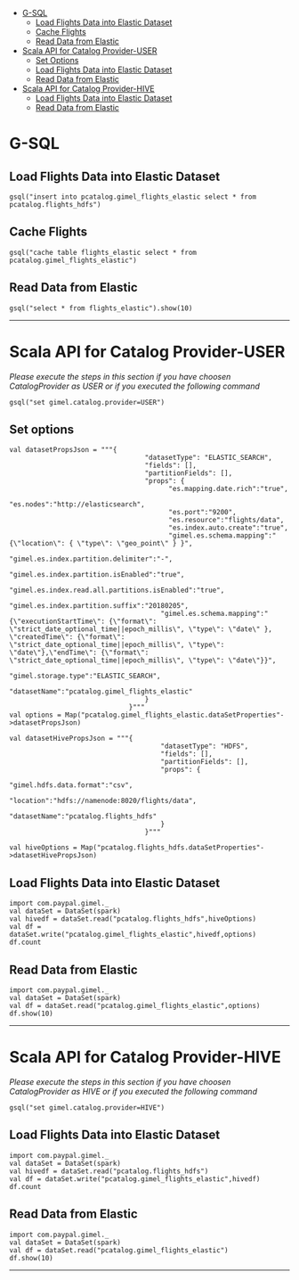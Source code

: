 
* [G-SQL](#g-sql)
    * [Load Flights Data into Elastic Dataset](#load-flights-data-into-elastic-dataset)
    * [Cache Flights](#cache-flights)
    * [Read Data from Elastic](#read-data-from-elastic)
* [Scala API for Catalog Provider-USER](#scala-api-for-catalog-provider--user)
    * [Set Options](#set-options)
    * [Load Flights Data into Elastic Dataset](#load-flights-data-into-elastic-dataset-1)
    * [Read Data from Elastic](#read-data-from-elastic-1)
* [Scala API for Catalog Provider-HIVE](#scala-api-for-catalog-provider--hive)
    * [Load Flights Data into Elastic Dataset](#load-flights-data-into-elastic-dataset-2)
    * [Read Data from Elastic](#read-data-from-elastic-2)
   
# G-SQL

## Load Flights Data into Elastic Dataset
```
gsql("insert into pcatalog.gimel_flights_elastic select * from pcatalog.flights_hdfs")
```

## Cache Flights 
```
gsql("cache table flights_elastic select * from  pcatalog.gimel_flights_elastic")
```

## Read Data from Elastic
```
gsql("select * from flights_elastic").show(10)
```
______________________________________________________

# Scala API for Catalog Provider-USER

*Please execute the steps in this section if you have choosen CatalogProvider as USER or if you executed the following command*

```gsql("set gimel.catalog.provider=USER")```
## Set options
```
val datasetPropsJson = """{
                                  "datasetType": "ELASTIC_SEARCH",
                                  "fields": [],
                                  "partitionFields": [],
                                  "props": {
                                		"es.mapping.date.rich":"true",
                                		"es.nodes":"http://elasticsearch",
                                		"es.port":"9200",
                                		"es.resource":"flights/data",
                                		"es.index.auto.create":"true",
                                		"gimel.es.schema.mapping":"{\"location\": { \"type\": \"geo_point\" } }",
                              		  "gimel.es.index.partition.delimiter":"-",
                              		  "gimel.es.index.partition.isEnabled":"true",
                              		  "gimel.es.index.read.all.partitions.isEnabled":"true",
                              		  "gimel.es.index.partition.suffix":"20180205",
                              		  "gimel.es.schema.mapping":"{\"executionStartTime\": {\"format\": \"strict_date_optional_time||epoch_millis\", \"type\": \"date\" }, \"createdTime\": {\"format\": \"strict_date_optional_time||epoch_millis\", \"type\": \"date\"},\"endTime\": {\"format\": \"strict_date_optional_time||epoch_millis\", \"type\": \"date\"}}",
                              		  "gimel.storage.type":"ELASTIC_SEARCH",
                              		  "datasetName":"pcatalog.gimel_flights_elastic"
                                  }
                              }"""
val options = Map("pcatalog.gimel_flights_elastic.dataSetProperties"->datasetPropsJson)

val datasetHivePropsJson = """{ 
                                      "datasetType": "HDFS",
                                      "fields": [],
                                      "partitionFields": [],
                                      "props": {
                                           "gimel.hdfs.data.format":"csv",
                                           "location":"hdfs://namenode:8020/flights/data",
                                           "datasetName":"pcatalog.flights_hdfs"
                                      }
                                  }"""
                                  
val hiveOptions = Map("pcatalog.flights_hdfs.dataSetProperties"->datasetHivePropsJson)
```

## Load Flights Data into Elastic Dataset
```
import com.paypal.gimel._
val dataSet = DataSet(spark)
val hivedf = dataSet.read("pcatalog.flights_hdfs",hiveOptions)
val df = dataSet.write("pcatalog.gimel_flights_elastic",hivedf,options)
df.count
```

## Read Data from Elastic
```
import com.paypal.gimel._
val dataSet = DataSet(spark)
val df = dataSet.read("pcatalog.gimel_flights_elastic",options)
df.show(10)
```
_________________________________________________


# Scala API for Catalog Provider-HIVE

*Please execute the steps in this section if you have choosen CatalogProvider as HIVE or if you executed the following command*

```gsql("set gimel.catalog.provider=HIVE")```

## Load Flights Data into Elastic Dataset
```
import com.paypal.gimel._
val dataSet = DataSet(spark)
val hivedf = dataSet.read("pcatalog.flights_hdfs")
val df = dataSet.write("pcatalog.gimel_flights_elastic",hivedf)
df.count
```

## Read Data from Elastic
```
import com.paypal.gimel._
val dataSet = DataSet(spark)
val df = dataSet.read("pcatalog.gimel_flights_elastic")
df.show(10)
```

_________________________________________________



